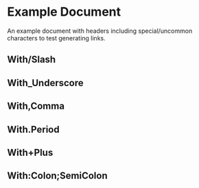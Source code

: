 # Example Document
An example document with headers including special/uncommon characters to test generating links.

## With/Slash

## With_Underscore

## With,Comma

## With.Period

## With+Plus

## With:Colon;SemiColon

